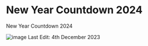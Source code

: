 # New Year Countdown 2024
 New Year Countdown 2024

![image](https://github.com/Praizee/New-Year-Countdown-2024/assets/89282358/d993edfc-29b3-4a46-9c9b-ca55727f2bf4)
Last Edit:  4th December 2023
